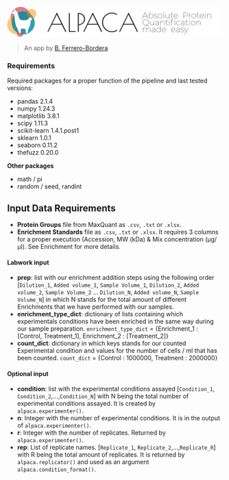 ![ALPACA](https://github.com/borfebor/alpaca_app/blob/62b6915c377ccc9af4bc85aed6e715ea27c583b3/ALPACA_LOGO2.png)

> An app by [B. Ferrero-Bordera](https://www.linkedin.com/in/borjaferrero/)
### Requirements

Required packages for a proper function of the pipeline and last tested versions:

- pandas 2.1.4
- numpy 1.24.3
- matplotlib 3.8.1
- scipy 1.11.3
- scikit-learn 1.4.1.post1
- sklearn 1.0.1
- seaborn 0.11.2
- thefuzz 0.20.0


**Other packages**
- math / pi
- random / seed, randint

## Input Data Requirements

- **Protein Groups** file from MaxQuant as `.csv`, `.txt` or `.xlsx`.
- **Enrichment Standards** file as `.csv`, `.txt` or `.xlsx`. It requires 3 columns for a proper execution (Accession, MW (kDa) & Mix concentration (µg/µl). See Enrichment for more details.

#### Labwork input
- **prep**: list with our enrichment addition steps using the following order [`Dilution_1`, `Added volume_1`, `Sample Volume_1`, `Dilution_2`, `Added volume_2`, `Sample Volume_2` ... `Dilution_N`, `Added volume_N`, `Sample Volume_N`] in which N stands for the total amount of different Enrichments that we have performed with our samples.
- **enrichment_type_dict**: dictionary of lists containing which experimentals conditions have been enriched in the same way during our sample preparation. `enrichment_type_dict` = {Enrichment_1 : [Control, Treatment_1], Enrichment_2 : [Treatment_2]}
- **count_dict**: dictionary in which keys stands for our counted Experimental condition and values for the number of cells / ml that has been counted. `count_dict` = {Control : 1000000, Treatment : 2000000}

#### Optional input
- **condition**: list with the experimental conditions assayed [`Condition_1`, `Condition_2`,...,`Condition_N`] with N being the total number of experimental conditions assayed. It is created by `alpaca.experimenter()`. 
- **n**: Integer with the number of experimental conditions. It is in the output of `alpaca.experimenter()`.
- **r**: Integer with the number of replicates. Returned by `alpaca.experimenter()`.
- **rep**: List of replicate names. [`Replicate_1`, `Replicate_2`,...,`Replicate_R`] with R being the total amount of replicates. It is returned by `alpaca.replicator()` and used as an argument `alpaca.condition_format()`. 
